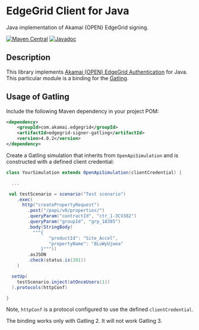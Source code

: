 # EdgeGrid Client for Java

Java implementation of Akamai {OPEN} EdgeGrid signing.

[![Maven Central](https://maven-badges.herokuapp.com/maven-central/com.akamai.edgegrid/edgegrid-signer-gatling/badge.svg)](https://maven-badges.herokuapp.com/maven-central/com.akamai.edgegrid/edgegrid-signer-gatling)
[![Javadoc](http://www.javadoc.io/badge/com.akamai.edgegrid/edgegrid-signer-gatling.svg)](http://www.javadoc.io/doc/com.akamai.edgegrid/edgegrid-signer-gatling)

## Description

This library implements [Akamai {OPEN} EdgeGrid Authentication][1] for Java.
This particular module is a binding for the [Gatling][2].

## Usage of Gatling

Include the following Maven dependency in your project POM:

```xml
<dependency>
    <groupId>com.akamai.edgegrid</groupId>
    <artifactId>edgegrid-signer-gatling</artifactId>
    <version>4.0.2</version>
</dependency>
```

Create a Gatling simulation that inherits from `OpenApiSimulation` and is constructed with a defined
client credential:

```scala
class YourSimulation extends OpenApiSimulation(clientCredential) {

  ...

 val testScenario = scenario("Test scenario")
    .exec(
      http("createPropertyRequest")
        .post("/papi/v0/properties/")
        .queryParam("contractId", "ctr_1-3CV382")
        .queryParam("groupId", "grp_18385")
        .body(StringBody(
          """{
                "productId": "Site_Accel",
                "propertyName": "8LuWyUjwea"
             }"""))
        .asJSON
        .check(status.is(201))
    )

  setUp(
    testScenario.inject(atOnceUsers(1))
  ).protocols(httpConf)

}
```

Note, `httpConf` is a protocol configured to use the defined `clientCredential`.

The binding works only with Gatling 2. It will not work Gatling 3.





[1]: https://developer.akamai.com/introduction/Client_Auth.html
[2]: https://gatling.io/
